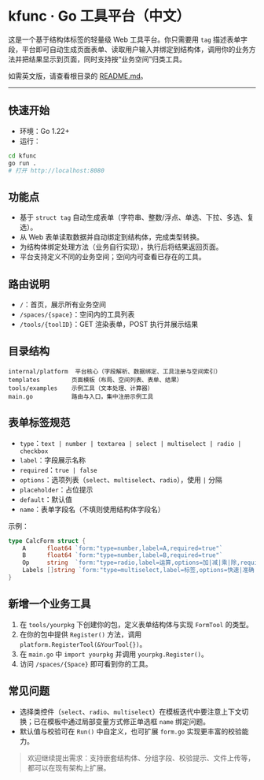 # kfunc · Go 工具平台（中文）

这是一个基于结构体标签的轻量级 Web 工具平台。你只需要用 `tag` 描述表单字段，平台即可自动生成页面表单、读取用户输入并绑定到结构体，调用你的业务方法并把结果显示到页面，同时支持按“业务空间”归类工具。

如需英文版，请查看根目录的 [README.md](README.md)。

---

## 快速开始

- 环境：Go 1.22+
- 运行：

```bash
cd kfunc
go run .
# 打开 http://localhost:8080
```

## 功能点

- 基于 `struct tag` 自动生成表单（字符串、整数/浮点、单选、下拉、多选、复选）。
- 从 Web 表单读取数据并自动绑定到结构体，完成类型转换。
- 为结构体绑定处理方法（业务自行实现），执行后将结果返回页面。
- 平台支持定义不同的业务空间；空间内可查看已存在的工具。

## 路由说明

- `/`：首页，展示所有业务空间
- `/spaces/{space}`：空间内的工具列表
- `/tools/{toolID}`：GET 渲染表单，POST 执行并展示结果

## 目录结构

```
internal/platform  平台核心（字段解析、数据绑定、工具注册与空间索引）
templates         页面模板（布局、空间列表、表单、结果）
tools/examples    示例工具（文本处理、计算器）
main.go           路由与入口，集中注册示例工具
```

## 表单标签规范

- `type`：`text | number | textarea | select | multiselect | radio | checkbox`
- `label`：字段展示名称
- `required`：`true | false`
- `options`：选项列表（`select`、`multiselect`、`radio`），使用 `|` 分隔
- `placeholder`：占位提示
- `default`：默认值
- `name`：表单字段名（不填则使用结构体字段名）

示例：

```go
type CalcForm struct {
    A      float64 `form:"type=number,label=A,required=true"`
    B      float64 `form:"type=number,label=B,required=true"`
    Op     string  `form:"type=radio,label=运算,options=加|减|乘|除,required=true"`
    Labels []string `form:"type=multiselect,label=标签,options=快速|准确|实验"`
}
```

## 新增一个业务工具

1) 在 `tools/yourpkg` 下创建你的包，定义表单结构体与实现 `FormTool` 的类型。
2) 在你的包中提供 `Register()` 方法，调用 `platform.RegisterTool(&YourTool{})`。
3) 在 `main.go` 中 `import yourpkg` 并调用 `yourpkg.Register()`。
4) 访问 `/spaces/{Space}` 即可看到你的工具。

## 常见问题

- 选择类控件（`select`、`radio`、`multiselect`）在模板迭代中要注意上下文切换；已在模板中通过局部变量方式修正单选框 `name` 绑定问题。
- 默认值与校验可在 `Run()` 中自定义，也可扩展 `form.go` 实现更丰富的校验能力。

> 欢迎继续提出需求：支持嵌套结构体、分组字段、校验提示、文件上传等，都可以在现有架构上扩展。